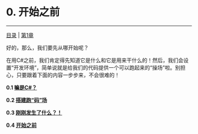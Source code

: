 # 0. 开始之前
<hr>

[目录](/zh-Contents.md) | [第1章](/Chapter_1/zh-Chp_1.md)

好的，那么，我们要先从哪开始呢？

在用C#之前，我们肯定得先知道它是什么和它是用来干什么的！然后，我们会设置“开发环境”，简单说就是给我们的代码提供一个可以跑起来的“操场”啦。别担心，只要跟着下面的内容一步步来，不会很难的！

**0.1 [嘛是C#？](./Lesson0_1/zh-L0_1.md)**

**0.2 [搭建跑“码”场](./Lesson0_2/zh-L0_2.md)**

**0.3 [刚刚发生了什么？！](./Lesson0_3/zh-L0_3.md)**

**0.4 [开始之前](./Lesson0_4/zh-L0_4.md)**